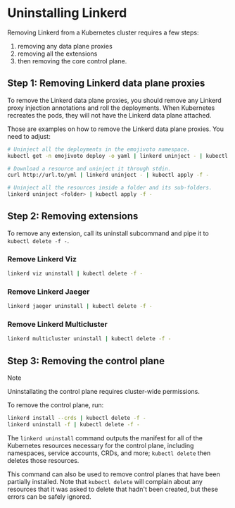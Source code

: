 # Uninstalling Linkerd
Removing Linkerd from a Kubernetes cluster requires a few steps:
1. removing any data plane proxies
2. removing all the extensions
3. then removing the core control plane.

## Step 1: Removing Linkerd data plane proxies
To remove the Linkerd data plane proxies, you should remove any Linkerd proxy injection annotations and roll the deployments. When Kubernetes recreates the pods, they will not have the Linkerd data plane attached.

Those are examples on how to remove the Linkerd data plane proxies. You need to adjust:
```sh
# Uninject all the deployments in the emojivoto namespace.
kubectl get -n emojivoto deploy -o yaml | linkerd uninject - | kubectl apply -f -

# Download a resource and uninject it through stdin.
curl http://url.to/yml | linkerd uninject - | kubectl apply -f -

# Uninject all the resources inside a folder and its sub-folders.
linkerd uninject <folder> | kubectl apply -f -
```

## Step 2: Removing extensions
To remove any extension, call its uninstall subcommand and pipe it to `kubectl delete -f -`.

### Remove Linkerd Viz
```sh
linkerd viz uninstall | kubectl delete -f -
```

### Remove Linkerd Jaeger
```sh
linkerd jaeger uninstall | kubectl delete -f -
```

### Remove Linkerd Multicluster
```sh
linkerd multicluster uninstall | kubectl delete -f -
```

## Step 3: Removing the control plane

> [!NOTE]  
> Uninstallating the control plane requires cluster-wide permissions.

To remove the control plane, run:
```sh
linkerd install --crds | kubectl delete -f -
linkerd uninstall -f | kubectl delete -f -
```

The `linkerd uninstall` command outputs the manifest for all of the Kubernetes resources necessary for the control plane, including namespaces, service accounts, CRDs, and more; `kubectl delete` then deletes those resources.

This command can also be used to remove control planes that have been partially installed. Note that `kubectl delete` will complain about any resources that it was asked to delete that hadn't been created, but these errors can be safely ignored.
